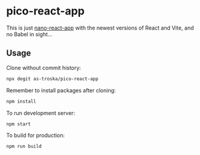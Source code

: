 # pico-react-app

This is just [nano-react-app](https://github.com/nano-react-app/nano-react-app) with the newest versions of React and Vite, and no Babel in sight...

## Usage
Clone without commit history:
```bash
npx degit as-troska/pico-react-app
```
Remember to install packages after cloning:
```bash
npm install
```
To run development server:
```bash
npm start
```
To build for production:
```bash
npm run build
```

